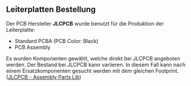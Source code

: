 ## Leiterplatten Bestellung

Der PCB Hersteller **JLCPCB** wurde benutzt für die Produktion der Leiterplatte:     
- Standard PCBA (PCB Color: Black)
- PCB Assembly

Es wurden Komponenten gewählt, welche direkt bei JLCPCB angeboten werden. Der Bestand bei JLCPCB kann variieren. In diesem Fall kann nach einem Ersatzkomponenten gesucht werden mit dem gleichen Footprint. ([JLCPCB - Assembly Parts Lib](https://jlcpcb.com/parts/componentSearch))

